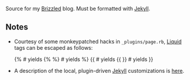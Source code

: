 Source for my [Brizzled][] blog.  Must be formatted with [Jekyll][].

## Notes

* Courtesy of some monkeypatched hacks in `_plugins/page.rb`, [Liquid][]
  tags can be escaped as follows:

    {\%   # yields {%
    \%}   # yields %}
    \{\{  # yields {{
    \}\}  # yields }}

* A description of the local, plugin-driven [Jekyll][] customizations is
  [here][105].

[Jekyll]: http://jekyllrb.com/
[Brizzled]: http://brizzled.clapper.org/
[Liquid]: http://www.liquidmarkup.org/
[105]: http://brizzled.clapper.org/id/105/

